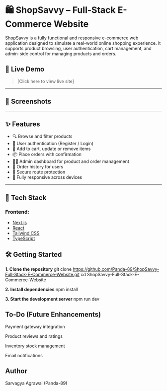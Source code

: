 # 🛍️ ShopSavvy – Full-Stack E-Commerce Website

ShopSavvy is a fully functional and responsive e-commerce web application designed to simulate a real-world online shopping experience. It supports product browsing, user authentication, cart management, and admin-side control for managing products and orders.

## 🚀 Live Demo
> [Click here to view live site]   

---

## 📸 Screenshots


---

## ✨ Features

- 🔍 Browse and filter products
- 👤 User authentication (Register / Login)
- 🛒 Add to cart, update or remove items
- 📦 Place orders with confirmation
- 👨‍💼 Admin dashboard for product and order management
- 🧾 Order history for users
- 🔐 Secure route protection
- 📱 Fully responsive across devices

---

## 🧰 Tech Stack

### Frontend:
- [Next.js](https://nextjs.org/)
- [React](https://react.dev/)
- [Tailwind CSS](https://tailwindcss.com/)
- [TypeScript](https://www.typescriptlang.org/)


## 🛠️ Getting Started

**1. Clone the repository**
git clone https://github.com/Panda-89/ShopSavvy-Full-Stack-E-Commerce-Website.git
cd ShopSavvy-Full-Stack-E-Commerce-Website

**2. Install dependencies**
npm install

**3. Start the development server**
npm run dev


## To-Do (Future Enhancements)

Payment gateway integration

Product reviews and ratings

Inventory stock management

Email notifications

##  Author

Sarvagya Agrawal (Panda-89)

